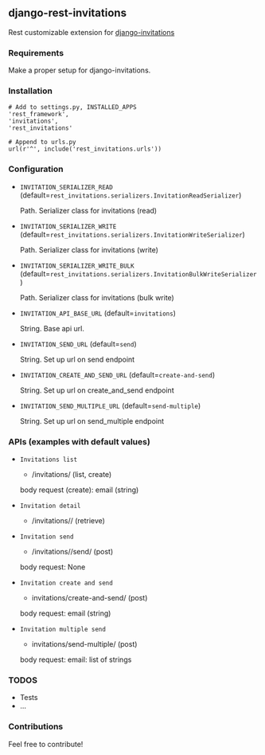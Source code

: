 ## django-rest-invitations

Rest customizable extension for [django-invitations](https://github.com/bee-keeper/django-invitations)


### Requirements

Make a proper setup for django-invitations.


### Installation

```
# Add to settings.py, INSTALLED_APPS
'rest_framework',
'invitations',
'rest_invitations'

# Append to urls.py
url(r'^', include('rest_invitations.urls'))
```

### Configuration

*   `INVITATION_SERIALIZER_READ` (default=`rest_invitations.serializers.InvitationReadSerializer`)

    Path. Serializer class for invitations (read)

*   `INVITATION_SERIALIZER_WRITE` (default=`rest_invitations.serializers.InvitationWriteSerializer`)

    Path. Serializer class for invitations (write)

*   `INVITATION_SERIALIZER_WRITE_BULK` (default=`rest_invitations.serializers.InvitationBulkWriteSerializer`)

    Path. Serializer class for invitations (bulk write)

*   `INVITATION_API_BASE_URL` (default=`invitations`)

    String. Base api url.

*   `INVITATION_SEND_URL` (default=`send`)

    String. Set up url on send endpoint

*   `INVITATION_CREATE_AND_SEND_URL` (default=`create-and-send`)

    String. Set up url on create_and_send endpoint

*   `INVITATION_SEND_MULTIPLE_URL` (default=`send-multiple`)

    String. Set up url on send_multiple endpoint


### APIs (examples with default values)

*   `Invitations list`

    - /invitations/ (list, create)

    body request (create): email (string)

*   `Invitation detail`

    - /invitations/<pk>/ (retrieve)

*   `Invitation send`

    - /invitations/<pk>/send/ (post)

    body request: None

*   `Invitation create and send`

    - invitations/create-and-send/ (post)

    body request: email (string)

*   `Invitation multiple send`

    - invitations/send-multiple/ (post)

    body request: email: list of strings


### TODOS

* Tests
* ...


### Contributions

Feel free to contribute!
